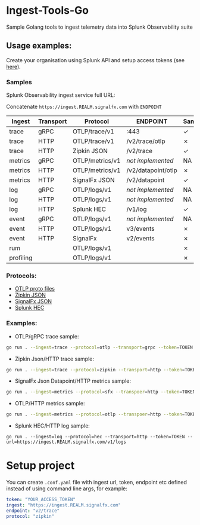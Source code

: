 # Ingest-Tools-Go
Sample Golang tools to ingest telemetry data into Splunk Observability suite

## Usage examples:
Create your organisation using Splunk API and setup access tokens (see [here](https://github.com/LukaszSwolkien/ingest-tools)).



### Samples

Splunk Observability ingest service full URL: 

Concatenate `https://ingest.REALM.signalfx.com` with `ENDPOINT`

|Ingest    | Transport | Protocol        | ENDPOINT           | Sample  |
|----------|-----------|-----------------|--------------------|---------|
|trace     |   gRPC    | OTLP/trace/v1   | :443               | &check; |
|trace     |   HTTP    | OTLP/trace/v1   | /v2/trace/otlp     | &cross; |
|trace     |   HTTP    | Zipkin JSON     | /v2/trace          | &check; |
|metrics   |   gRPC    | OTLP/metrics/v1 | _not implemented_  |  NA     |
|metrics   |   HTTP    | OTLP/metrics/v1 | /v2/datapoint/otlp | &cross; |
|metrics   |   HTTP    | SignalFx JSON   | /v2/datapoint      | &check; |
|log       |   gRPC    | OTLP/logs/v1    | _not implemented_  |  NA     |
|log       |   HTTP    | OTLP/logs/v1    | _not implemented_  |  NA     |
|log       |   HTTP    | Splunk HEC      | /v1/log            | &check; |
|event     |   gRPC    | OTLP/logs/v1    | _not implemented_  | NA      |
|event     |   HTTP    | OTLP/logs/v1    | v3/events          | &cross; |
|event     |   HTTP    | SignalFx        | v2/events          | &cross; |
|rum       |           | OTLP/logs/v1    |                    | &cross; |
|profiling |           | OTLP/logs/v1    |                    | &cross; |

### Protocols:

* [OTLP proto files](https://github.com/open-telemetry/opentelemetry-proto/tree/main/opentelemetry/proto) 
* [Zipkin JSON](https://zipkin.io/pages/data_model.html)
* [SignalFx JSON](https://dev.splunk.com/observability/reference/api/ingest_data/latest#endpoint-send-metrics)
* [Splunk HEC](https://docs.splunk.com/Documentation/Splunk/latest/Data/FormatEventsforHTTPEventCollector)

### Examples:

* OTLP/gRPC trace sample:
```bash
go run . --ingest=trace --protocol=otlp --transport=grpc --token=TOKEN --url=ingest.REALM.signalfx.com:443
```

* Zipkin Json/HTTP trace sample:
```bash
go run . --ingest=trace --protocol=zipkin --transport=http --token=TOKEN --url=https://ingest.REALM.signalfx.com/v2/trace
```

* SignalFx Json Datapoint/HTTP metrics sample:
```bash
go run . --ingest=metrics --protocol=sfx --transpoer=http --token=TOKEN --url=https://ingest.REALM.signalfx.com/v2/datapoint
```

* OTLP/HTTP metrics sample:
```bash
go run . --ingest=metrics --protocol=otlp --transpoer=http --token=TOKEN --url=https://ingest.REALM.signalfx.com/v2/datapoint/otlp
```

* Splunk HEC/HTTP log sample:
```
go run . --ingest=log --protocol=hec --transport=http --token=TOKEN --url=https://ingest.REALM.signalfx.com/v1/logs
```

# Setup project 
You can create `.conf.yaml` file with ingest url, token, endpoint etc defined instead of using command line args, for example:

```yaml
token: "YOUR_ACCESS_TOKEN"
ingest: "https://ingest.REALM.signalfx.com"
endpoint: "v2/trace" 
protocol: "zipkin"
```